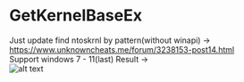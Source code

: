 # GetKernelBaseEx
Just update find ntoskrnl by pattern(without winapi) -> https://www.unknowncheats.me/forum/3238153-post14.html  
Support windows 7 - 11(last)
Result ->  
![alt text](https://github.com/LazyAhora/GetKernelBaseEx/blob/main/Result.png) 
